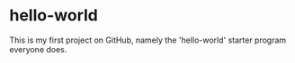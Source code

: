 # hello-world
This is my first project on GitHub, namely the 'hello-world' starter program everyone does.
